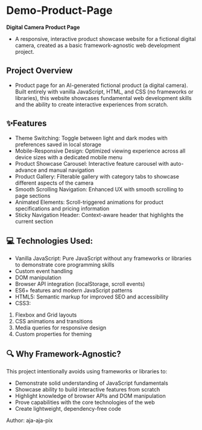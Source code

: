 # Demo-Product-Page

**Digital Camera Product Page**

- A responsive, interactive product showcase website for a fictional digital camera, created as a basic framework-agnostic web development project.


## Project Overview

- Product page for an AI-generated fictional product (a digital camera). Built entirely with vanilla JavaScript, HTML, and CSS (no frameworks or libraries), this website showcases fundamental web development skills and the ability to create interactive experiences from scratch.

## ✨Features

- Theme Switching: Toggle between light and dark modes with preferences saved in local storage
- Mobile-Responsive Design: Optimized viewing experience across all device sizes with a dedicated mobile menu
- Product Showcase Carousel: Interactive feature carousel with auto-advance and manual navigation
- Product Gallery: Filterable gallery with category tabs to showcase different aspects of the camera
- Smooth Scrolling Navigation: Enhanced UX with smooth scrolling to page sections
- Animated Elements: Scroll-triggered animations for product specifications and pricing information
- Sticky Navigation Header: Context-aware header that highlights the current section

## 💻 Technologies Used:

- Vanilla JavaScript: Pure JavaScript without any frameworks or libraries to demonstrate core programming skills
- Custom event handling
- DOM manipulation
- Browser API integration (localStorage, scroll events)
- ES6+ features and modern JavaScript patterns
- HTML5: Semantic markup for improved SEO and accessibility
- CSS3:
1. Flexbox and Grid layouts
2. CSS animations and transitions
3. Media queries for responsive design
4. Custom properties for theming

## 🔍 Why Framework-Agnostic?
This project intentionally avoids using frameworks or libraries to:
- Demonstrate solid understanding of JavaScript fundamentals
- Showcase ability to build interactive features from scratch
- Highlight knowledge of browser APIs and DOM manipulation
- Prove capabilities with the core technologies of the web
- Create lightweight, dependency-free code

Author: aja-aja-pix
